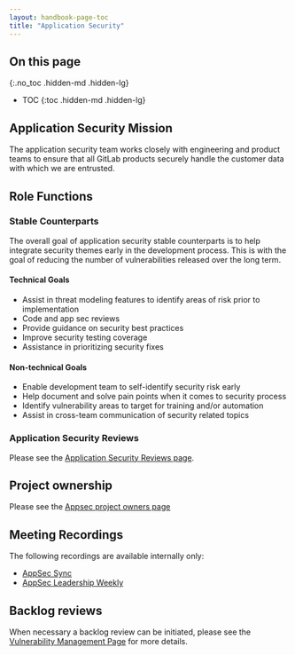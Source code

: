 ```yaml
---
layout: handbook-page-toc
title: "Application Security"
---
```


## On this page
{:.no_toc .hidden-md .hidden-lg}

- TOC
{:toc .hidden-md .hidden-lg}

## Application Security Mission

The application security team works closely with engineering and product teams
to ensure that all GitLab products securely handle the customer data with
which we are entrusted.

## Role Functions

### Stable Counterparts

The overall goal of application security stable counterparts is to help
integrate security themes early in the development process. This is with
the goal of reducing the number of vulnerabilities released over the long
term.

#### Technical Goals
- Assist in threat modeling features to identify areas of risk prior to
  implementation
- Code and app sec reviews
- Provide guidance on security best practices
- Improve security testing coverage
- Assistance in prioritizing security fixes

#### Non-technical Goals
- Enable development team to self-identify security risk early
- Help document and solve pain points when it comes to security process
- Identify vulnerability areas to target for training and/or automation
- Assist in cross-team communication of security related topics

### Application Security Reviews

Please see the [Application Security Reviews page][1].

## Project ownership

Please see the [Appsec project owners page][2]

## Meeting Recordings

The following recordings are available internally only:

* [AppSec Sync](https://drive.google.com/drive/folders/1sxnBhPNDofWg5JmKqrhEl5y4_aWldTbt)
* [AppSec Leadership Weekly](https://drive.google.com/drive/folders/1jyNYP2AOqoOPqr4qGMuh7PGha_j-7brb)

[1]: /handbook/engineering/security/application-security/appsec-reviews.html
[2]: /handbook/engineering/security/application-security/project-owners.html
[3]: /handbook/engineering/security/application-security/vulnerability-management.html

## Backlog reviews

When necessary a backlog review can be initiated, please see the [Vulnerability Management Page][3] for more details.